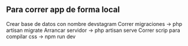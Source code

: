 ## Para correr app de forma local

Crear base de datos con nombre devstagram
Correr migraciones -> php artisan migrate
Arrancar servidor -> php artisan serve
Correr scrip para compilar css -> npm run dev
